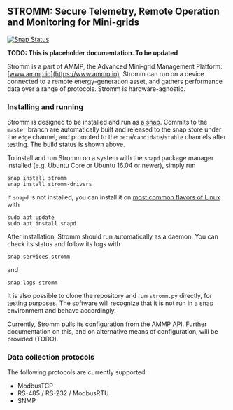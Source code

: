 ## STROMM: Secure Telemetry, Remote Operation and Monitoring for Mini-grids

[![Snap Status](https://build.snapcraft.io/badge/ammpio/stromm.svg)](https://build.snapcraft.io/user/ammpio/stromm)

**TODO: This is placeholder documentation. To be updated**

Stromm is a part of AMMP, the Advanced Mini-grid Management Platform: [www.ammp.io](https://www.ammp.io). Stromm can run on a device connected to a remote energy-generation asset, and gathers performance data over a range of protocols. Stromm is hardware-agnostic.

### Installing and running
Stromm is designed to be installed and run as [a snap](https://snapcraft.io). Commits to the `master` branch are automatically built and released to the snap store under the `edge` channel, and promoted to the `beta`/`candidate`/`stable` channels after testing. The build status is shown above.

To install and run Stromm on a system with the `snapd` package manager installed (e.g. Ubuntu Core or Ubuntu 16.04 or newer), simply run
```
snap install stromm
snap install stromm-drivers
```
If `snapd` is not installed, you can install it on [most common flavors of Linux](https://docs.snapcraft.io/core/install) with
```
sudo apt update
sudo apt install snapd
```

After installation, Stromm should run automatically as a daemon. You can check its status and follow its logs with
```
snap services stromm
```
and
```
snap logs stromm
```

It is also possible to clone the repository and run `stromm.py` directly, for testing purposes. The software will recognize that it is not run in a snap environment and behave accordingly.

Currently, Stromm pulls its configuration from the AMMP API. Further documentation on this, and on alternative means of configuration, will be provided (TODO).

### Data collection protocols
The following protocols are currently supported:
- ModbusTCP
- RS-485 / RS-232 / ModbusRTU
- SNMP

